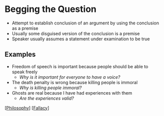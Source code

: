 # Begging the Question

- Attempt to establish conclusion of an argument by using the conclusion as a premise
- Usually some disguised version of the conclusion is a premise
- Speaker usually assumes a statement under examination to be true

## Examples

- Freedom of speech is important because people should be able to speak freely
  - _Why is it important for everyone to have a voice?_
- The death penalty is wrong because killing people is immoral
  - _Why is killing people immoral?_
- Ghosts are real because I have had experiences with them
  - _Are the experiences valid?_

[[Philosophy]] [[Fallacy]]

[//begin]: # "Autogenerated link references for markdown compatibility"
[Philosophy]: philosophy "Philosophy"
[Fallacy]: fallacy "Fallacy"
[//end]: # "Autogenerated link references"